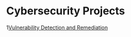 # Cybersecurity Projects
1[Vulnerability Detection and Remediation](https://github.com/Isaac-Ayanda/Vul-mgt-with-openvas/blob/main/README.md)
